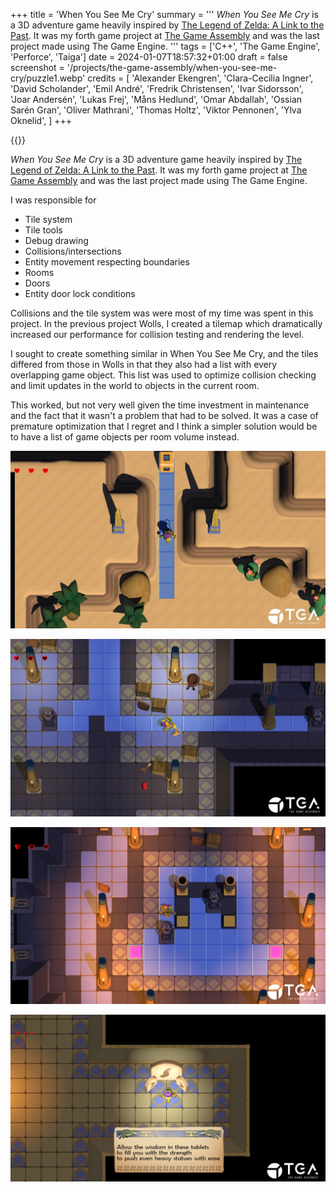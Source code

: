 +++
title = 'When You See Me Cry'
summary = '''
_When You See Me Cry_ is a 3D adventure game heavily inspired by 
[The Legend of Zelda: A Link to the Past](https://en.wikipedia.org/wiki/The_Legend_of_Zelda:_A_Link_to_the_Past). 
It was my forth game project at [The Game Assembly](https://thegameassembly.com)
and was the last project made using The Game Engine.
'''
tags = ['C++', 'The Game Engine', 'Perforce', 'Taiga']
date = 2024-01-07T18:57:32+01:00
draft = false
screenshot = '/projects/the-game-assembly/when-you-see-me-cry/puzzle1.webp'
credits = [
    'Alexander Ekengren',
    'Clara-Cecilia Ingner',
    'David Scholander',
    'Emil André',
    'Fredrik Christensen',
    'Ivar Sidorsson',
    'Joar Andersén',
    'Lukas Frej',
    'Måns Hedlund',
    'Omar Abdallah',
    'Ossian Sarén Gran',
    'Oliver Mathrani',
    'Thomas Holtz',
    'Viktor Pennonen',
    'Ylva Oknelid',
]
+++

{{<youtube id="RTEkSJmcURg" title="When You See Me Cry trailer.">}}

_When You See Me Cry_ is a 3D adventure game heavily inspired by 
[The Legend of Zelda: A Link to the Past](https://en.wikipedia.org/wiki/The_Legend_of_Zelda:_A_Link_to_the_Past). 
It was my forth game project at [The Game Assembly](https://thegameassembly.com)
and was the last project made using The Game Engine.

I was responsible for
* Tile system
* Tile tools
* Debug drawing
* Collisions/intersections
* Entity movement respecting boundaries
* Rooms
* Doors
* Entity door lock conditions

Collisions and the tile system was were most of my time was spent in this project.
In the previous project Wolls, I created a tilemap which dramatically increased 
our performance for collision testing and rendering the level. 

I sought to create something similar in When You See Me Cry, and the tiles differed 
from those in Wolls in that they also had a list with every overlapping game object. 
This list was used to optimize collision checking and limit updates in the world to 
objects in the current room.

This worked, but not very well given the time investment in maintenance and the fact
that it wasn't a problem that had to be solved. It was a case of premature optimization
that I regret and I think a simpler solution would be to have a list of game objects per
room volume instead.

![Screenshot outside a temple.](outside.webp)

![Screenshot of a puzzle in a temple.](puzzle1.webp)

![Screenshot of another puzzle in a temple.](puzzle2.webp)

![Screenshot of a tablet granting the player powers.](tablet.webp)
